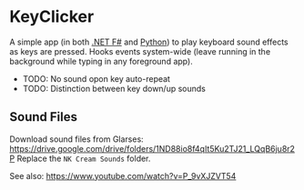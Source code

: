 # KeyClicker

A simple app (in both [.NET F#](Program.fs) and [Python](KeyClicker.py)) to play keyboard sound effects as keys are pressed. Hooks events system-wide (leave running in the background while typing in any foreground app).

- TODO: No sound opon key auto-repeat
- TODO: Distinction between key down/up sounds

## Sound Files

Download sound files from Glarses: https://drive.google.com/drive/folders/1ND88io8f4qIt5Ku2TJ21_LQqB6ju8r2P
Replace the `NK Cream Sounds` folder.

See also: https://www.youtube.com/watch?v=P_9vXJZVT54
